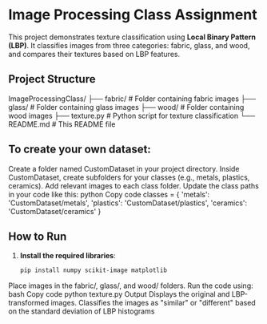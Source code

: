 
# Image Processing Class Assignment

This project demonstrates texture classification using **Local Binary Pattern (LBP)**. It classifies images from three categories: fabric, glass, and wood, and compares their textures based on LBP features.

## Project Structure
ImageProcessingClass/ ├── fabric/ # Folder containing fabric images ├── glass/ # Folder containing glass images ├── wood/ # Folder containing wood images ├── texture.py # Python script for texture classification └── README.md # This README file

## To create your own dataset:
 Create a folder named CustomDataset in your project directory.
Inside CustomDataset, create subfolders for your classes (e.g., metals, plastics, ceramics).
Add relevant images to each class folder.
Update the class paths in your code like this:
python
Copy code
classes = {
    'metals': 'CustomDataset/metals',
    'plastics': 'CustomDataset/plastics',
    'ceramics': 'CustomDataset/ceramics'
}


## How to Run
1. **Install the required libraries**:
   ```bash
   pip install numpy scikit-image matplotlib
Place images in the fabric/, glass/, and wood/ folders.
Run the code using:
bash
Copy code
python texture.py
Output
Displays the original and LBP-transformed images.
Classifies the images as "similar" or "different" based on the standard deviation of LBP histograms
